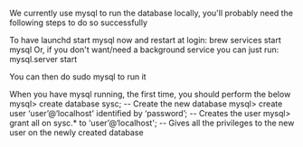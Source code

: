 We currently use mysql to run the database locally, you'll probably need the following steps to do so successfully

To have launchd start mysql now and restart at login:
  brew services start mysql
Or, if you don't want/need a background service you can just run:
  mysql.server start
  
You can then do sudo mysql to run it

When you have mysql running, the first time, you should perform the below
mysql> create database sysc; -- Create the new database
mysql> create user ‘user’@‘localhost' identified by ‘password’; -- Creates the user
mysql> grant all on sysc.* to ‘user’@‘localhost'; -- Gives all the privileges to the new user on the newly created database
